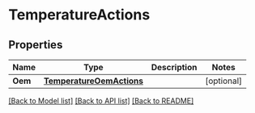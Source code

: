 # TemperatureActions

## Properties
Name | Type | Description | Notes
------------ | ------------- | ------------- | -------------
**Oem** | [**TemperatureOemActions**](TemperatureOemActions.md) |  | [optional] 

[[Back to Model list]](../README.md#documentation-for-models) [[Back to API list]](../README.md#documentation-for-api-endpoints) [[Back to README]](../README.md)


